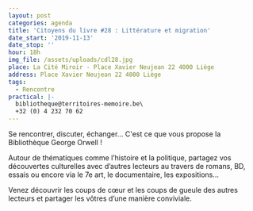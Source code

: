```yaml
---
layout: post
categories: agenda
title: 'Citoyens du livre #28 : Littérature et migration'
date_start: '2019-11-13'
date_stop: ''
hour: 18h
img_file: /assets/uploads/cdl28.jpg
place: La Cité Miroir - Place Xavier Neujean 22 4000 Liège
address: Place Xavier Neujean 22 4000 Liège
tags:
  - Rencontre
practical: |-
  bibliotheque@territoires-memoire.be\
  +32 (0) 4 232 70 62
---
```

Se rencontrer, discuter, échanger… C'est ce que vous propose la Bibliothèque George Orwell !

Autour de thématiques comme l’histoire et la politique, partagez vos découvertes culturelles avec d’autres lecteurs au travers de romans, BD, essais ou encore via le 7e art, le documentaire, les expositions…

Venez découvrir les coups de cœur et les coups de gueule des autres lecteurs et partager les vôtres d’une manière conviviale.

